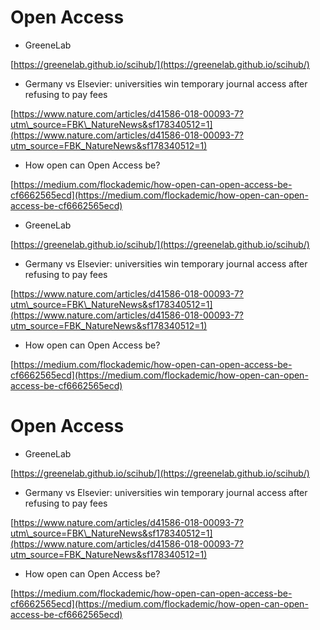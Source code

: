 # Open Access


* GreeneLab

[https://greenelab.github.io/scihub/](https://greenelab.github.io/scihub/)

* Germany vs Elsevier: universities win temporary journal access after refusing to pay fees

[https://www.nature.com/articles/d41586-018-00093-7?utm\_source=FBK\_NatureNews&sf178340512=1](https://www.nature.com/articles/d41586-018-00093-7?utm_source=FBK_NatureNews&sf178340512=1)

* How open can Open Access be?

[https://medium.com/flockademic/how-open-can-open-access-be-cf6662565ecd](https://medium.com/flockademic/how-open-can-open-access-be-cf6662565ecd)

* GreeneLab

[https://greenelab.github.io/scihub/](https://greenelab.github.io/scihub/)

* Germany vs Elsevier: universities win temporary journal access after refusing to pay fees

[https://www.nature.com/articles/d41586-018-00093-7?utm\_source=FBK\_NatureNews&sf178340512=1](https://www.nature.com/articles/d41586-018-00093-7?utm_source=FBK_NatureNews&sf178340512=1)

* How open can Open Access be?

[https://medium.com/flockademic/how-open-can-open-access-be-cf6662565ecd](https://medium.com/flockademic/how-open-can-open-access-be-cf6662565ecd)

# Open Access

* GreeneLab

[https://greenelab.github.io/scihub/](https://greenelab.github.io/scihub/)

* Germany vs Elsevier: universities win temporary journal access after refusing to pay fees

[https://www.nature.com/articles/d41586-018-00093-7?utm\_source=FBK\_NatureNews&sf178340512=1](https://www.nature.com/articles/d41586-018-00093-7?utm_source=FBK_NatureNews&sf178340512=1)

* How open can Open Access be?

[https://medium.com/flockademic/how-open-can-open-access-be-cf6662565ecd](https://medium.com/flockademic/how-open-can-open-access-be-cf6662565ecd)


